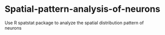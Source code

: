 # Spatial-pattern-analysis-of-neurons
Use R spatstat package to analyze the spatial distribution pattern of neurons
